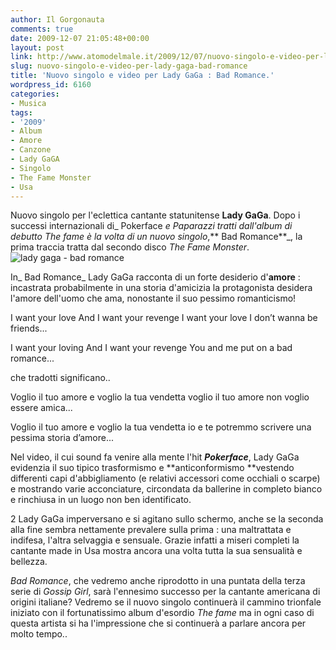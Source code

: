 ```yaml
---
author: Il Gorgonauta
comments: true
date: 2009-12-07 21:05:48+00:00
layout: post
link: http://www.atomodelmale.it/2009/12/07/nuovo-singolo-e-video-per-lady-gaga-bad-romance/
slug: nuovo-singolo-e-video-per-lady-gaga-bad-romance
title: 'Nuovo singolo e video per Lady GaGa : Bad Romance.'
wordpress_id: 6160
categories:
- Musica
tags:
- '2009'
- Album
- Amore
- Canzone
- Lady GaGA
- Singolo
- The Fame Monster
- Usa
---
```


Nuovo singolo per l'eclettica cantante statunitense **Lady GaGa**. Dopo i successi internazionali di_ Pokerface _e _Paparazzi _tratti dall'album di debutto_ The fame_ è la volta di un nuovo singolo_,** Bad Romance**_, la prima traccia tratta dal secondo disco _The Fame Monster_. ![lady gaga - bad romance](http://www.atomodelmale.it/wp-content/uploads/2009/12/lady-gaga-bad-romance.jpg)

In_ Bad Romance_ Lady GaGa racconta di un forte desiderio d'**amore** : incastrata probabilmente in una storia d'amicizia la protagonista desidera l'amore dell'uomo che ama, nonostante il suo pessimo romanticismo!

I want your love
And I want your revenge
I want your love
I don’t wanna be friends...

I want your loving
And I want your revenge
You and me put on a bad romance...

<!-- more -->


che tradotti significano..

Voglio il tuo amore
e voglio la tua vendetta
voglio il tuo amore
non voglio essere amica...

Voglio il tuo amore
e voglio la tua vendetta
io e te potremmo scrivere una pessima storia d’amore...

Nel video, il cui sound fa venire alla mente l'hit **_Pokerface_**, Lady GaGa evidenzia il suo tipico trasformismo e **anticonformismo **vestendo differenti capi d'abbigliamento (e relativi accessori come occhiali o scarpe) e mostrando varie acconciature, circondata da ballerine in completo bianco e rinchiusa in un luogo non ben identificato.

2 Lady GaGa imperversano e si agitano sullo schermo, anche se la seconda alla fine sembra nettamente prevalere sulla prima : una maltrattata e indifesa, l'altra selvaggia e sensuale. Grazie infatti a miseri completi la cantante made in Usa mostra ancora una volta tutta la sua sensualità e bellezza.

_Bad Romance_, che vedremo anche riprodotto in una puntata della terza serie di _Gossip Girl_, sarà l'ennesimo successo per la cantante americana di origini italiane? Vedremo se il nuovo singolo continuerà il cammino trionfale iniziato con il fortunatissimo album d'esordio _The fame_ ma in ogni caso di questa artista si ha l'impressione che si continuerà a parlare ancora per molto tempo..
